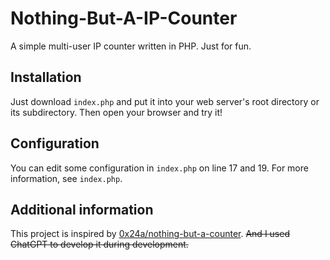 # Nothing-But-A-IP-Counter
A simple multi-user IP counter written in PHP. Just for fun.
## Installation
Just download `index.php` and put it into your web server's root directory or its subdirectory. Then open your browser and try it!  
## Configuration
You can edit some configuration in `index.php` on line 17 and 19. For more information, see `index.php`.
## Additional information
This project is inspired by [0x24a/nothing-but-a-counter](https://github.com/0x24a/nothing-but-a-counter). ~~And I used ChatGPT to develop it during development.~~